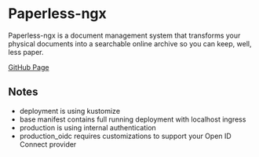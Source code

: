 # Paperless-ngx

Paperless-ngx is a document management system that transforms your physical documents into a searchable online archive so you can keep, well, less paper.

[GitHub Page](https://github.com/paperless-ngx/paperless-ngx)

## Notes
- deployment is using kustomize
- base manifest contains full running deployment with localhost ingress
- production is using internal authentication
- production_oidc requires customizations to support your Open ID Connect provider